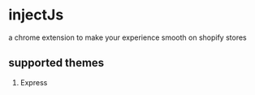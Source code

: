 # injectJs

a chrome extension to make your experience smooth on shopify stores

## supported themes

1. Express



